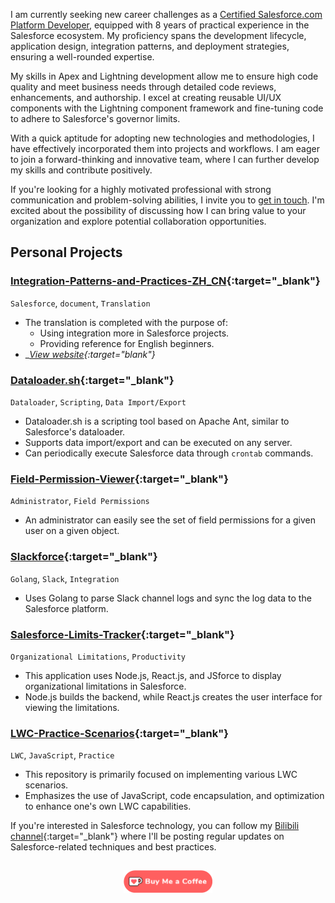 I am currently seeking new career challenges as a [Certified Salesforce.com Platform Developer](/img/certifications.png), equipped with 8 years of practical experience in the Salesforce ecosystem. My proficiency spans the development lifecycle, application design, integration patterns, and deployment strategies, ensuring a well-rounded expertise.

My skills in Apex and Lightning development allow me to ensure high code quality and meet business needs through detailed code reviews, enhancements, and authorship. I excel at creating reusable UI/UX components with the Lightning component framework and fine-tuning code to adhere to Salesforce's governor limits.

With a quick aptitude for adopting new technologies and methodologies, I have effectively incorporated them into projects and workflows. I am eager to join a forward-thinking and innovative team, where I can further develop my skills and contribute positively.

If you're looking for a highly motivated professional with strong communication and problem-solving abilities, I invite you to [get in touch](mailto:hi@dyncan.com). I'm excited about the possibility of discussing how I can bring value to your organization and explore potential collaboration opportunities.

## Personal Projects

### [Integration-Patterns-and-Practices-ZH_CN](https://github.com/dyncan/Integration-Patterns-and-Practices-ZH_CN){:target="_blank"}

 `Salesforce`, `document`, `Translation`

- The translation is completed with the purpose of:
  - Using integration more in Salesforce projects.
  - Providing reference for English beginners.
- __[View website](http://dyncan.com/Integration-Patterns-and-Practices-ZH_CN/){:target="_blank"}__

### [Dataloader.sh](https://github.com/dyncan/dataloader.sh){:target="_blank"}

`Dataloader`, `Scripting`, `Data Import/Export`

- Dataloader.sh is a scripting tool based on Apache Ant, similar to Salesforce's dataloader.
- Supports data import/export and can be executed on any server.
- Can periodically execute Salesforce data through `crontab` commands.

### [Field-Permission-Viewer](https://github.com/dyncan/Field-Permission-Viewer){:target="_blank"}

`Administrator`, `Field Permissions`

- An administrator can easily see the set of field permissions for a given user on a given object.

### [Slackforce](https://github.com/dyncan/slackforce){:target="_blank"}

`Golang`, `Slack`, `Integration`

- Uses Golang to parse Slack channel logs and sync the log data to the Salesforce platform.

### [Salesforce-Limits-Tracker](https://github.com/dyncan/Salesforce-Limits-Tracker){:target="_blank"}

`Organizational Limitations`, `Productivity`

- This application uses Node.js, React.js, and JSforce to display organizational limitations in Salesforce.
- Node.js builds the backend, while React.js creates the user interface for viewing the limitations.

### [LWC-Practice-Scenarios](https://github.com/dyncan/lwc-practice-scenarios){:target="_blank"}

`LWC`, `JavaScript`, `Practice`

- This repository is primarily focused on implementing various LWC scenarios.
- Emphasizes the use of JavaScript, code encapsulation, and optimization to enhance one's own LWC capabilities.

If you're interested in Salesforce technology, you can follow my [Bilibili channel](https://space.bilibili.com/12506997){:target="_blank"} where I'll be posting regular updates on Salesforce-related techniques and best practices.

<hr style="visibility: hidden;">

<div style="display: flex; justify-content: center; align-items: center;">
    <a href=" https://dyncan.com/sponsor" target="_blank"><img height="36"
            style="border:0px; height:36px; cursor:pointer"
            src="/img/kofi3.png" border="0" alt="Buy Me a Coffee" />
    </a>
</div>